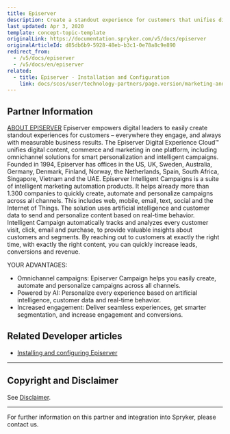 ```yaml
---
title: Episerver
description: Create a standout experience for customers that unifies digital content, commerce, and marketing in one platform, including omnichannel solutions for smart personalization and intelligent campaigns by integrating Episerver into Spryker Commerce OS.
last_updated: Apr 3, 2020
template: concept-topic-template
originalLink: https://documentation.spryker.com/v5/docs/episerver
originalArticleId: d85db6b9-5928-48eb-b3c1-0e78a8c9e890
redirect_from:
  - /v5/docs/episerver
  - /v5/docs/en/episerver
related:
  - title: Episerver - Installation and Configuration
    link: docs/scos/user/technology-partners/page.version/marketing-and-conversion/customer-communication/episerver/installing-and-configuring-episerver.html
---
```


## Partner Information
[ABOUT EPISERVER](https://www.episerver.com/)
Episerver empowers digital leaders to easily create standout experiences for customers – everywhere they engage, and always with measurable business results. The Episerver Digital Experience Cloud™ unifies digital content, commerce and marketing in one platform, including omnichannel solutions for smart personalization and intelligent campaigns. Founded in 1994, Episerver has offices in the US, UK, Sweden, Australia, Germany, Denmark, Finland, Norway, the Netherlands, Spain, South Africa, Singapore, Vietnam and the UAE.
Episerver Intelligent Campaigns is a suite of intelligent marketing automation products. It helps already more than 1.300 companies to quickly create, automate and personalize campaigns across all channels. This includes web, mobile, email, text, social and the Internet of Things. The solution uses artificial intelligence and customer data to send and personalize content based on real-time behavior. Intelligent Campaign automatically tracks and analyzes every customer visit, click, email and purchase, to provide valuable insights about customers and segments. By reaching out to customers at exactly the right time, with exactly the right content, you can quickly increase leads, conversions and revenue.

YOUR ADVANTAGES:

* Omnichannel campaigns: Episerver Campaign helps you easily create, automate and personalize campaigns across all channels.
* Powered by AI: Personalize every experience based on artificial intelligence, customer data and real-time behavior.
* Increased engagement: Deliver seamless experiences, get smarter segmentation, and increase engagement and conversions.


## Related Developer articles

* [Installing and configuring Episerver](/docs/scos/dev/technology-partner-guides/{{page.version}}/marketing-and-conversion/customer-communication/episerver-guides/installing-and-configuring-episerver.html)



---

## Copyright and Disclaimer

See [Disclaimer](https://github.com/spryker/spryker-documentation).

---
For further information on this partner and integration into Spryker, please contact us.

<div class="hubspot-form js-hubspot-form" data-portal-id="2770802" data-form-id="163e11fb-e833-4638-86ae-a2ca4b929a41" id="hubspot-1"></div>
